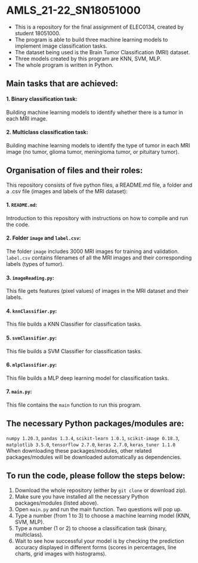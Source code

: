 # AMLS_21-22_SN18051000
* This is a repository for the final assignment of ELEC0134, created by student 18051000. <br>
* The program is able to build three machine learning models to implement image classification tasks. <br>
* The dataset being used is the Brain Tumor Classification (MRI) dataset. <br>
* Three models created by this program are KNN, SVM, MLP. <br>
* The whole program is written in Python. <br>

## Main tasks that are achieved:
#### 1. Binary classification task: <br>
   Building machine learning models to identify whether there is a tumor in each MRI image. <br>
#### 2. Multiclass classification task: <br>
   Building machine learning models to identify the type of tumor in each MRI image (no tumor, glioma tumor, meningioma tumor, or pituitary tumor). <br>

## Organisation of files and their roles:
This repository consists of five python files, a README.md file, a folder and a .csv file (images and labels of the MRI dataset): <br>
#### 1. `README.md`: <br>
Introduction to this repository with instructions on how to compile and run the code. <br>
#### 2. Folder `image` and `label.csv`:  <br>
The folder `image` includes 3000 MRI images for training and validation. `label.csv` contains filenames of all the MRI images and their corresponding labels (types of tumor). <br>
#### 3. `imageReading.py`: <br>
This file gets features (pixel values) of images in the MRI dataset and their labels.
#### 4. `knnClassifier.py`: <br>
This file builds a KNN Classifier for classification tasks.
#### 5. `svmClassifier.py`: <br>
This file builds a SVM Classifier for classification tasks.
#### 6. `mlpClassifier.py`: <br>
This file builds a MLP deep learning model for classification tasks.
#### 7. `main.py`: <br>
This file contains the `main` function to run this program.

## The necessary Python packages/modules are: <br>
`numpy 1.20.3`, `pandas 1.3.4`, `scikit-learn 1.0.1`, `scikit-image 0.18.3`, `matplotlib 3.5.0`, `tensorflow 2.7.0`, `keras 2.7.0`, `keras_tuner 1.1.0` <br>
When downloading these packages/modules, other related packages/modules will be downloaded automatically as dependencies.

## To run the code, please follow the steps below: <br>
1. Download the whole repository (either by `git clone` or download zip). <br>
2. Make sure you have installed all the necessary Python packages/modules (listed above). <br>
3. Open `main.py` and run the main function. Two questions will pop up. <br>
4. Type a number (from 1 to 3) to choose a machine learning model (KNN, SVM, MLP). <br>
5. Type a number (1 or 2) to choose a classification task (binary, multiclass). <br>
6. Wait to see how successful your model is by checking the prediction accuracy displayed in different forms (scores in percentages, line charts, grid images with histograms). <br>

